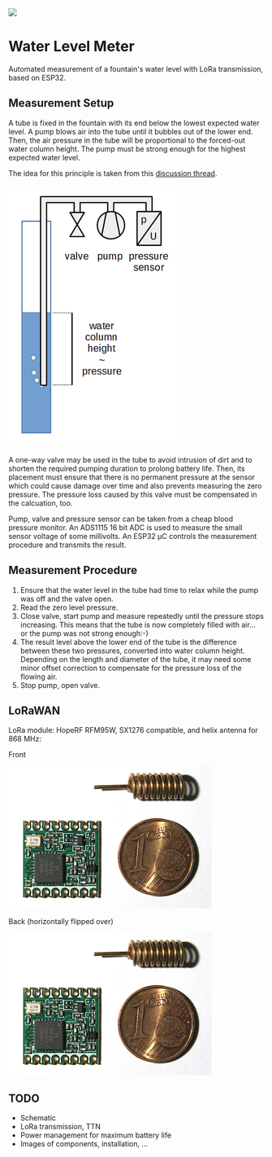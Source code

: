 ![](https://github.com/grillbaer/esp32-lora-water-level-meter/workflows/build/badge.svg)
  
# Water Level Meter

Automated measurement of a fountain's water level with LoRa transmission, based on ESP32.

## Measurement Setup

A tube is fixed in the fountain with its end below the lowest expected water level. 
A pump blows air into the tube until it bubbles out of the lower end.
Then, the air pressure in the tube will be proportional to the forced-out water column height. 
The pump must be strong enough for the highest expected water level.

The idea for this principle is taken from this [discussion thread](https://www.mikrocontroller.net/topic/229838).

![The Measurement Setup](doc/measurement-setup.png)

A one-way valve may be used in the tube to avoid intrusion of dirt and to shorten the required pumping duration to prolong battery life. Then, its placement must ensure that there is no permanent pressure at the sensor which could cause damage over time and also prevents measuring the zero pressure. The pressure loss caused by this valve must be compensated in the calcuation, too.

Pump, valve and pressure sensor can be taken from a cheap blood pressure monitor. An ADS1115 16 bit ADC is used to measure the small sensor voltage of some millivolts. An ESP32 µC controls the measurement procedure and transmits the result.

## Measurement Procedure

1. Ensure that the water level in the tube had time to relax while the pump was off and the valve open.
2. Read the zero level pressure.
3. Close valve, start pump and measure repeatedly until the pressure stops increasing. This means that the tube is now completely filled with air... or the pump was not strong enough:-)
4. The result level above the lower end of the tube is the difference between these two pressures, converted into water column height. Depending on the length and diameter of the tube, it may need some minor offset correction to compensate for the pressure loss of the flowing air.
5. Stop pump, open valve.

## LoRaWAN

LoRa module: HopeRF RFM95W, SX1276 compatible, and helix antenna for 868 MHz:

Front

<img src="doc/lora-rf95w-front.jpg" width=400>

Back (horizontally flipped over)

<img src="doc/lora-rf95w-front.jpg" width=400>

## TODO
* Schematic
* LoRa transmission, TTN
* Power management for maximum battery life
* Images of components, installation, ...
